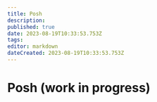 ```yaml
---
title: Posh
description: 
published: true
date: 2023-08-19T10:33:53.753Z
tags: 
editor: markdown
dateCreated: 2023-08-19T10:33:53.753Z
---
```


# Posh (work in progress)

